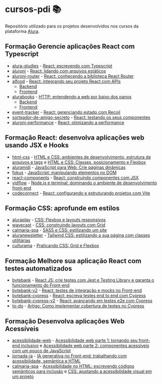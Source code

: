 # cursos-pdi :books:

Repositório utilizado para os projetos desenvolvidos nos cursos da plataforma [Alura](https://www.alura.com.br/).

## Formação Gerencie aplicações React com Typescript

- [alura-studies](react-typescript/alura-studies) - [React: escrevendo com Typescript](https://pm3.alura.com.br/course/react-modernizando-escrever-typescript)
- [aluroni](react-typescript/aluroni) - [React: lidando com arquivos estáticos](https://pm3.alura.com.br/course/react-arquivos-estaticos)
- [aluroni-router](react-typescript/aluroni-router) - [React: conhecendo a biblioteca React Router](https://pm3.alura.com.br/course/react-biblioteca-react-router)
- [alfood](react-typescript/alfood) - [React: integrando seu projeto React com APIs](https://pm3.alura.com.br/course/react-integrando-projeto-react-apis)
  - [Backend](react-typescript/alfood/restaurantes_api-master/)
  - [Frontend](react-typescript/alfood/alfood-main/)
- [alurabooks](react-typescript/alurabooks/) - [HTTP: entendendo a web por baixo dos panos](https://pm3.alura.com.br/course/http-entendendo-web-por-baixo-dos-panos)
  - [Backend](react-typescript/alurabooks/api-alurabooks-main/)
  - [Frontend](react-typescript/alurabooks/curso-react-alurabooks-main/)
- [event-tracker](react-typescript/event-tracker/) - [React: gerenciando estado com Recoil](https://pm3.alura.com.br/course/react-gerenciando-estado-recoil)
- [sorteador-de-amigo-secreto](react-typescript/sorteador-de-amigo-secreto/) - [React: testando os seus componentes](https://pm3.alura.com.br/course/react-testando-componentes)
- [aluroni-performance](react-typescript/aluroni-performance/) - [React: otimizando a performance](https://pm3.alura.com.br/course/react-otimizando-performance)

## Formação React: desenvolva aplicações web usando JSX e Hooks

- [html-css](react/html-css/) - [HTML e CSS: ambientes de desenvolvimento, estrutura de arquivos e tags](https://pm3.alura.com.br/course/html-css-ambiente-arquivos-tags) e [HTML e CSS: Classes, posicionamento e Flexbox](https://pm3.alura.com.br/course/html-css-classes-posicionamento-flexbox)
- [aluramidi](react/aluramidi/) - [JavaScript para Web: Crie páginas dinâmicas](https://pm3.alura.com.br/course/javascript-web-paginas-dinamicas)
- [fokus](react/fokus/) - [JavaScript: manipulando elementos no DOM](https://pm3.alura.com.br/course/javascript-manipulando-elementos-dom)
- [react-components](react/react-components/) - [React: construíndo componentes com JSX](https://pm3.alura.com.br/course/react-construindo-componentes-jsx)
- [vidflow](react/vidflow/) - [Node.js e terminal: dominando o ambiente de desenvolvimento front-end](https://pm3.alura.com.br/course/node-js-terminal-ambiente-desenvolvimento-front-end)
- [codeconnect](react/codeconnect/) - [React: configurando e estruturando projetos com Vite](https://pm3.alura.com.br/course/react-configurando-estruturando-projetos-vite)

## Formação CSS: aprofunde em estilos

- [aluraplay](estilos-css/aluraplay-projeto-base/) - [CSS: Flexbox e layouts responsivos](https://pm3.alura.com.br/course/css-flexbox-layouts-responsivos)
- [wavecast](estilos-css/wavecast/) - [CSS: construindo layouts com Grid](https://pm3.alura.com.br/course/css-construindo-layouts-com-grid)
- [calmaria-spa](estilos-css/calmaria-spa/) - [SASS e CSS: estilizando um site](https://pm3.alura.com.br/course/sass-css-estilizando-site)
- [aluranewsletter](estilos-css/aluranewsletter/) - [Tailwind CSS: estilizando a sua página com classes utilitárias](https://pm3.alura.com.br/course/tailwind-css-estilizando-pagina-classes-utilitarias)
- [culturama](estilos-css/culturama/) - [Praticando CSS: Grid e Flexbox](https://pm3.alura.com.br/course/praticando-css-grid-flexbox)

## Formação Melhore sua aplicação React com testes automatizados

- [bytebank](tests/bytebank/) - [React JS: crie testes com Jest e Testing Library e garanta o funcionamento do Front-end](https://cursos.alura.com.br/course/react-js-testes-automatizados-front-end)
- [bytebank-v2](tests/bytebank-v2/) - [React: testes de integração e mocks no Front-end](https://cursos.alura.com.br/course/react-testes-integracao-mocks-front-end)
- [bytebank-cypress](tests/bytebank-cypress/) - [React: escreva testes end to end com Cypress](https://cursos.alura.com.br/course/react-escreva-testes-end-to-end-cypress)
- [bytebank-cypress-v2](tests/bytebank-cypress-v2/) - [React: avançando em testes e2e com Cypress](https://cursos.alura.com.br/course/react-avancando-testes-e2e-cypress)
- [to-do](tests/to-do/) - [Artigo: Como implementar cobertura de testes no Cypress](https://www.alura.com.br/artigos/como-implementar-cobertura-testes-cypress?_gl=1*1mxg1oe*_ga*MTQ5OTYyNzE1OS4xNzA0ODA4OTA2*_ga_1EPWSW3PCS*MTcxNzYxNDI1MS4yOTMuMS4xNzE3NjE1MDM1LjAuMC4w)

## Formação Desenvolva aplicações Web Acessíveis
- [acessibilidade-web](acessibilidate/acessibilidade-web) - [Acessibilidade web parte 1: tornando seu front-end inclusivo](https://cursos.alura.com.br/course/acessibilidade-web-front-end) e [Acessibilidade web parte 2: componentes acessíveis com um pouco de JavaScript](https://cursos.alura.com.br/course/acessibilidade-web-front-end-parte-2)
- [jornada-ia](acessibilidate/acessibilidade-web) - [IA generativa no Front-end: trabalhando com acessibilidade, semântica e HTML](https://cursos.alura.com.br/course/ia-generativa-front-end-acessibilidade-semantica-html)
- [calmaria-spa](acessibilidate/calmaria-spa) - [Acessibilidade no HTML: escrevendo códigos semânticos para inclusão](https://cursos.alura.com.br/course/acessibilidade-html-codigos-semanticos-inclusao) e [CSS: ajustando a acessibilidade visual em um projeto](https://cursos.alura.com.br/course/css-ajustando-acessibilidade-visual-projeto)

